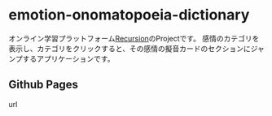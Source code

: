 # emotion-onomatopoeia-dictionary
オンライン学習プラットフォーム[Recursion](https://recursionist.io)のProjectです。
感情のカテゴリを表示し、カテゴリをクリックすると、その感情の擬音カードのセクションにジャンプするアプリケーションです。

## Github Pages
url